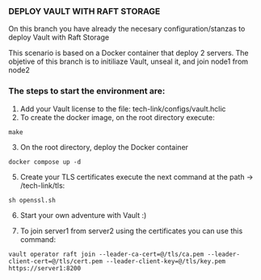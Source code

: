 ### DEPLOY VAULT WITH RAFT STORAGE

On this branch you have already the necesary configuration/stanzas to deploy Vault with Raft Storage

This scenario is based on a Docker container that deploy 2 servers.
The objetive of this branch is to initiliaze Vault, unseal it, and join node1 from node2

### The steps to start the environment are:

1. Add your Vault license to the file: tech-link/configs/vault.hclic 
2. To  create the docker image, on the root directory execute:
```
make
```
3. On the root directory, deploy the Docker container
```
docker compose up -d
```
5. Create your TLS certificates execute the next command at the path ->  /tech-link/tls:
```
sh openssl.sh
```
6. Start your own adventure with Vault :)

7. To join server1 from server2 using the certificates you can use this command:
```
vault operator raft join --leader-ca-cert=@/tls/ca.pem --leader-client-cert=@/tls/cert.pem --leader-client-key=@/tls/key.pem https://server1:8200
```

